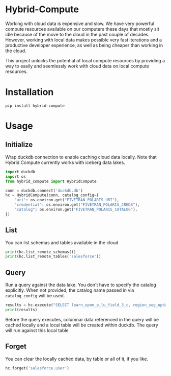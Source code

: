 # Hybrid-Compute 
Working with cloud data is expensive and slow. We have very powerful compute resources available on our computers these days that mostly sit idle because of the move to the cloud in the past couple of decades. However, working with local data makes possible very fast iterations and a productive developer experience, as well as being cheaper than working in the cloud.

This project unlocks the potential of local compute resources by providing a way to easily and seemlessly work with cloud data on local compute resources.

# Installation
```
pip install hybrid-compute
```

# Usage
## Initialize
Wrap duckdb connection to enable caching cloud data locally. Note that Hybrid Compute currently
works with iceberg data lakes.

```python
import duckdb
import os
from hybrid_compute import HybridCompute

conn = duckdb.connect('duckdb.db')
hc = HybridCompute(conn, catalog_config={
    "uri": os.environ.get("FIVETRAN_POLARIS_URI"),
    "credential": os.environ.get("FIVETRAN_POLARIS_CREDS"),
    "catalog": os.environ.get("FIVETRAN_POLARIS_CATALOG"),
})
```

## List
You can list schemas and tables available in the cloud
```python
print(hc.list_remote_schemas())
print(hc.list_remote_tables('salesforce'))
```

## Query
Run a query against the data lake. You don't have to specify the catalog explicitly. When not
provided, the catalog name passed in via `catalog_config` will be used.

```python
results = hc.execute("SELECT learn_upon_p_lu_field_3_c, region_seg_update_c from salesforce.user").fetchall()
print(results)
```

Before the query executes, columnar data referenced in the query will be cached locally and a local table will be created within duckdb. The query will run against this local table

## Forget
You can clear the locally cached data, by table or all of it, if you like.
```python
hc.forget('salesforce.user')
```
